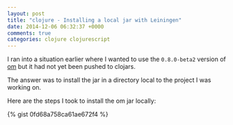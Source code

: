 ```yaml
---
layout: post
title: "clojure - Installing a local jar with Leiningen"
date: 2014-12-06 06:32:37 +0000
comments: true
categories: clojure clojurescript
---
```

I ran into a situation earlier where I wanted to use the ```0.8.0-beta2``` version of <a href="https://github.com/swannodette/om" target="_blank">om</a> but it had not yet been pushed to clojars.

The answer was to install the jar in a directory local to the project I was working on.

Here are the steps I took to install the om jar locally:

{% gist 0fd68a758ca61ae672f4 %}